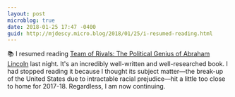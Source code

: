 ```yaml
---
layout: post
microblog: true
date: 2018-01-25 17:47 -0400
guid: http://mjdescy.micro.blog/2018/01/25/i-resumed-reading.html
---
```

📚 I resumed reading [Team of Rivals: The Political Genius of Abraham Lincoln](https://en.m.wikipedia.org/wiki/Team_of_Rivals) last night. It's an incredibly well-written and well-researched book. I had stopped reading it because I thought its subject matter—the break-up of the United States due to intractable racial prejudice—hit a little too close to home for 2017-18. Regardless, I am now continuing.
